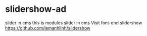# slidershow-ad
slider in cms
this is modules slider in cms
Visit font-end slidershow https://github.com/lemanhlinh/slidershow
